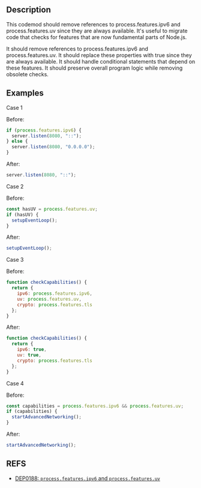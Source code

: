 ## Description

This codemod should remove references to process.features.ipv6 and process.features.uv since they are always available. It's useful to migrate code that checks for features that are now fundamental parts of Node.js.

It should remove references to process.features.ipv6 and process.features.uv. It should replace these properties with true since they are always available. It should handle conditional statements that depend on these features. It should preserve overall program logic while removing obsolete checks.

## Examples

Case 1

Before:

```js
if (process.features.ipv6) {
  server.listen(8080, "::");
} else {
  server.listen(8080, "0.0.0.0");
}
```

After:

```js
server.listen(8080, "::");
```

Case 2

Before:

```js
const hasUV = process.features.uv;
if (hasUV) {
  setupEventLoop();
}
```

After:

```js
setupEventLoop();
```

Case 3

Before:

```js
function checkCapabilities() {
  return {
    ipv6: process.features.ipv6,
    uv: process.features.uv,
    crypto: process.features.tls
  };
}
```

After:

```js
function checkCapabilities() {
  return {
    ipv6: true,
    uv: true,
    crypto: process.features.tls
  };
}
```

Case 4

Before:

```js
const capabilities = process.features.ipv6 && process.features.uv;
if (capabilities) {
  startAdvancedNetworking();
}
```

After:

```js
startAdvancedNetworking();
```

## REFS

- [DEP0188: `process.features.ipv6` and `process.features.uv`](https://nodejs.org/api/deprecations.html#DEP0188)